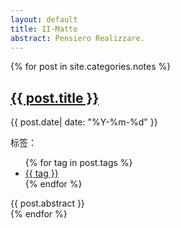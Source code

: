 ```yaml
---
layout: default
title: II-Matto
abstract: Pensiero Realizzare.
---
```


<link rel="stylesheet" href="/css/index.css" />
<link rel="stylesheet" href="/css/font-face.css" />

<div id="abstract-wrapper">
	{% for post in site.categories.notes %}
	<article>
		<h2><a href="{{ post.url }}">{{ post.title }}</a></h2>
		<p>{{ post.date| date: "%Y-%m-%d" }}</p>
		<div class="tag-wrapper">
			<span>标签：</span>
			<ul class="tag-list">
				{% for tag in post.tags %}
				<li><a href="">{{ tag }}</a></li>
				{% endfor %}
			</ul>
		</div>
		<section class="abstract">{{ post.abstract }}</section>
	</article>
	{% endfor %}
</div>
